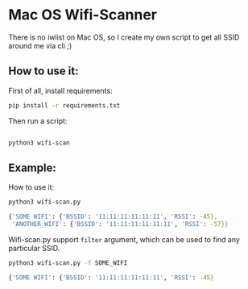 # Mac OS Wifi-Scanner

There is no iwlist on Mac OS, so I create my own script to get all SSID around me via cli ;) 


## How to use it:

First of all, install requirements:

```bash
pip install -r requirements.txt
```

Then run a script:

```bash

python3 wifi-scan

```


## Example:

How to use it:

```bash
python3 wifi-scan.py

{'SOME WIFI': {'BSSID': '11:11:11:11:11:11', 'RSSI': -45},
 'ANOTHER_WIFI': {'BSSID': '11:11:11:11:11:11', 'RSSI': -57}}

```

Wifi-scan.py support `filter` argument, which can be used to find any particular SSID.

```bash
python3 wifi-scan.py -f SOME_WIFI

{'SOME WIFI': {'BSSID': '11:11:11:11:11:11', 'RSSI': -45}

```
